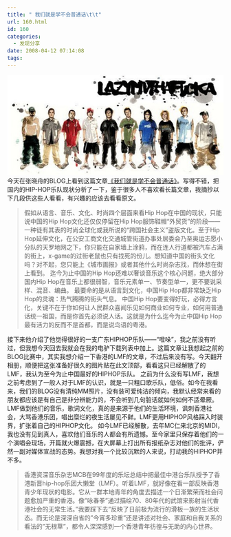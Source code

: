 ```yaml
---
title: " 我们就是学不会普通话\t\t"
url: 160.html
id: 160
categories:
  - 发现分享
date: 2008-04-12 07:14:08
tags:
---
```


![LMF](../../images//2008/04/x4abomz7.jpg) 今天在张晓舟的BLOG上看到这篇文章[《我们就是学不会普通话》](http://blog.sina.com.cn/s/blog_4912b6e80100881b.html)。写得不错，把国内的HIP-HOP乐队现状分析了一下，鉴于很多人不喜欢看长篇文章，我摘抄以下几段供这些人看看，有兴趣的应该去看看原文。

> 假如从语言、音乐、文化、时尚四个层面来看Hip Hop在中国的现状，只能说中国的Hip Hop文化还仅仅停留在Hip Hop服饰鞋帽“外贸货”的阶段——一种徒有其表的时尚全球化或我所说的“跨国社会主义”盗版文化。至于Hip Hop延伸文化，在公安工商文化交通城管街道办事处居委会乃至奥运志愿小分队的天罗地网之下，你只能在自家墙上涂鸦，而在连人行道都被汽车占满的街上，x-game的过街老鼠也只有找死的份儿。想知道中国的街头文化吗？对不起，您只能上《城市画报》或者其他什么时尚杂志找，而休想在街上看到。 迄今为止中国的Hip Hop还难以奢谈音乐这个核心问题，绝大部分国内Hip Hop在音乐上都很弱智，音乐元素单一、节奏型单一，更不要说采样、混音、编曲。 最要命的是从语言到文化，中国Hip Hop都非常缺乏Hip Hop的灵魂：热气腾腾的街头气息。 中国Hip Hop要变得好玩，必得方言化，关键不在于你如何让人民群众喜闻乐见如何商业如何专业，如何用普通话统一祖国，而是你首先必须说人话。这就是为什么迄今为止中国Hip Hop最有活力的反而不是首都，而是说鸟语的粤港。

接下来他介绍了他觉得很好的一支广东HIPHOP乐队——“噔哚”，我之前没有听过，但我想今天回去我就会在我的电驴下载列表中加上。这篇文章让我想起之前的BLOG比赛中，其实我想介绍一下香港的LMF的文章，不过后来没有写。今天翻开相册，顺便把这张准备好很久的图片贴在此文顶部，看看这只已经解散了的LMF，我认为至今为止中国最好的HIPHOP乐队。 之前为什么没有写LMF，我想之前考虑到了一般人对于LMF的认识，就是一只粗口歌乐队，低俗。如今在我看来，我们的BLOG没有清纯MM照片，没有装可爱纯洁的倾向，我默认经常来看的朋友都应该是有自己是非分辨能力的，不会听到几句脏话就如何如何不适晕厥。LMF做到他们的音乐，歌词文化，真的是来源于他们的生活环境，讽刺香港社会，大骂香港乐团，唱出糜烂的夜生活屡见不鲜。LMF更用HIPHOP风格踩入时装界，扩张着自己的HIPHOP文化。 如今LMF已经解散，去年MC仁来北京的MIDI，我也没有见到真人，喜欢他们音乐的人都会有所遗憾。至今家里只保存着他们的一个演唱会现场，开篇就火爆震撼，在大屏幕上打出所有报纸杂志对他们的批评，俨然一副对媒体宣战的态势。我想对我一个比较沉默的人来说，打动我的HIPHOP并不多。

> 香港资深音乐杂志MCB在99年度的乐坛总结中把最佳中港台乐队授予了香港新晋hip-hop乐团大懒堂（LMF）。听着LMF，就好像在看一部反映香港青少年现状的电影。它从一群本地青年的角度去描述一个日渐繁荣而社会问题愈加严重的香港。像”咏春拳”通过描绘70、80年代的武馆来影射当代香港社会的无常生活。”我要踩下去”反映了日前极为流行的滑板一族的生活状态。而无论是深深自省的”今宵多珍重”还是讲述对社会、家庭和自我关系的看法的”无根草”，都令人深深感到一个香港青年彷徨与无助的内心世界。